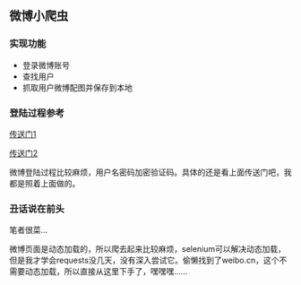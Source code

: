 ## 微博小爬虫

### 实现功能
- 登录微博账号
- 查找用户
- 抓取用户微博配图并保存到本地

### 登陆过程参考
[传送门1](http://www.jianshu.com/p/36a39ea71bfd)

[传送门2](http://www.jianshu.com/p/816594c83c74)

微博登陆过程比较麻烦，用户名密码加密验证码。具体的还是看上面传送门吧，我都是照着上面做的。

### 丑话说在前头
笔者很菜…

微博页面是动态加载的，所以爬去起来比较麻烦，selenium可以解决动态加载，但是我才学会requests没几天，没有深入尝试它。偷懒找到了weibo.cn，这个不需要动态加载，所以直接从这里下手了，嘿嘿嘿……
